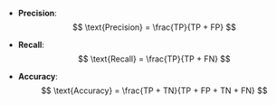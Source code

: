  
- **Precision**: 
  $$
  \text{Precision} = \frac{TP}{TP + FP}
  $$

- **Recall**: 
  $$
  \text{Recall} = \frac{TP}{TP + FN}
  $$

- **Accuracy**: 
  $$
  \text{Accuracy} = \frac{TP + TN}{TP + FP + TN + FN}
  $$
